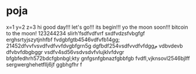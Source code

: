 # poja
x=1
y=2
z=3
hi
good day!!!
let's go!!!
its begin!!!
yo the moon soon!!!
bitcoin to the moon!
123244234
slirh'fsdfvdfvrf
sxdfvdzsfvbgfgf
erghsrtyjszytjnhfbf
fvdgbfgtb4546vdfvfb14gg;
21452dfvvfvsvdfvdfvvfdvgbfgrn5g
dgfbdf254vsdfvvdfvfdggم
vdbvdevb dfvbvfdbgbggr
vsdfv4sd56vsdvsdvfvlujklvfdvgr
bfgbfedhrh572bdcfgbnbgl;kty
 gnfgsnfgbnazfgbbfgb
fvdfl,vjknsovl2546bjlff
sergwerghehetfllj6jf
ggbhgfhr
f
